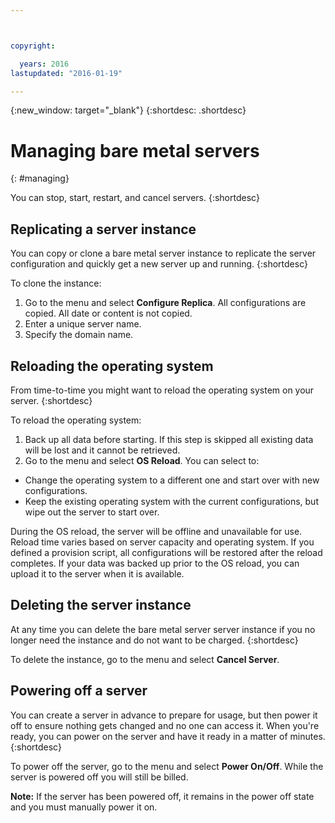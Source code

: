 ```yaml
---



copyright:

  years: 2016
lastupdated: "2016-01-19"

---
```


{:new_window: target="_blank"}
{:shortdesc: .shortdesc}

# Managing bare metal servers
{: #managing}


You can stop, start, restart, and cancel servers.
{:shortdesc}

## Replicating a server instance
You can copy or clone a bare metal server instance to replicate the server configuration and quickly get a new server up and running.
{:shortdesc}

To clone the instance:
 1. Go to the menu and select **Configure Replica**. All configurations are copied. All date or content is not copied.
 2. Enter a unique server name.
 3. Specify the domain name.

## Reloading the operating system
From time-to-time you might want to reload the operating system on your server.
{:shortdesc}

To reload the operating system:
 1. Back up all data before starting. If this step is skipped all existing data will be lost and it cannot be retrieved.
 2. Go to the menu and select **OS Reload**. You can select to:
  * Change the operating system to a different one and start over with new configurations.
  * Keep the existing operating system with the current configurations, but wipe out the server to start over.

During the OS reload, the server will be offline and unavailable for use. Reload time varies based on server capacity and operating system. If you defined a provision script, all configurations will be restored after the reload completes. If your data was backed up prior to the OS reload, you can upload it to the server when it is available.

## Deleting the server instance
At any time you can delete the bare metal server server instance if you no longer need the instance and do not want to be charged.
{:shortdesc}

To delete the instance, go to the menu and select **Cancel Server**.

## Powering off a server
You can create a server in advance to prepare for usage, but then power it off to ensure nothing gets changed and no one can access it. When you're ready, you can power on the server and have it ready in a matter of minutes.
{:shortdesc}

To power off the server, go to the menu and select **Power On/Off**. While the server is powered off you will still be billed.

**Note:** If the server has been powered off, it remains in the power off state and you must manually power it on.
